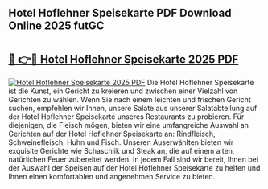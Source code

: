 ## Hotel Hoflehner Speisekarte PDF Download Online 2025 futGC

# <h2><a href="http://gc6k6f.nevu.top/?p=Hotel+Hoflehner+Speisekarte">🔗 👉🔴 Hotel Hoflehner Speisekarte 2025 PDF</a></h2>

[![Hotel Hoflehner Speisekarte 2025 PDF](https://i.imgur.com/dBaPXMq.png)](http://gc6k6f.nevu.top/?p=Hotel+Hoflehner+Speisekarte)
Die Hotel Hoflehner Speisekarte ist die Kunst, ein Gericht zu kreieren und zwischen einer Vielzahl von Gerichten zu wählen. Wenn Sie nach einem leichten und frischen Gericht suchen, empfehlen wir Ihnen, unsere Salate aus unserer Salatabteilung auf der Hotel Hoflehner Speisekarte unseres Restaurants zu probieren. Für diejenigen, die Fleisch mögen, bieten wir eine umfangreiche Auswahl an Gerichten auf der Hotel Hoflehner Speisekarte an: Rindfleisch, Schweinefleisch, Huhn und Fisch. Unseren Auserwählten bieten wir exquisite Gerichte wie Schaschlik und Steak an, die auf einem alten, natürlichen Feuer zubereitet werden. In jedem Fall sind wir bereit, Ihnen bei der Auswahl der Speisen auf der Hotel Hoflehner Speisekarte zu helfen und Ihnen einen komfortablen und angenehmen Service zu bieten.
